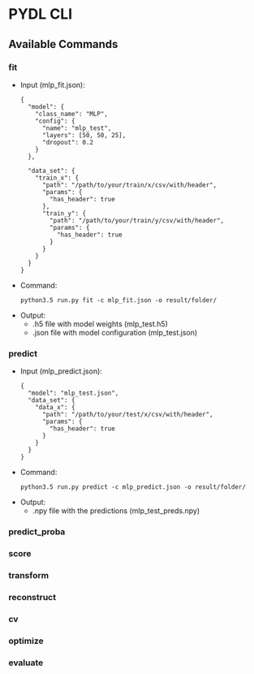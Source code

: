 # PYDL CLI

## Available Commands

### fit
* Input (mlp_fit.json):
    ```
    {
      "model": {
        "class_name": "MLP",
        "config": {
          "name": "mlp_test",
          "layers": [50, 50, 25],
          "dropout": 0.2
        }
      },
    
      "data_set": {
        "train_x": {
          "path": "/path/to/your/train/x/csv/with/header",
          "params": {
            "has_header": true
          },
          "train_y": {
            "path": "/path/to/your/train/y/csv/with/header",
            "params": {
              "has_header": true
            }
          }
        }
      }
    }
    ```
* Command: 
    ```
    python3.5 run.py fit -c mlp_fit.json -o result/folder/
    ```
* Output:
    * .h5 file with model weights (mlp_test.h5)
    * .json file with model configuration (mlp_test.json)
    
### predict
* Input (mlp_predict.json):
    ```
    {
      "model": "mlp_test.json",
      "data_set": {
        "data_x": {
          "path": "/path/to/your/test/x/csv/with/header",
          "params": {
            "has_header": true
          }
        }
      }
    }
    ```
* Command: 
    ```
    python3.5 run.py predict -c mlp_predict.json -o result/folder/
    ```
* Output:
    * .npy file with the predictions (mlp_test_preds.npy)
    
### predict_proba
### score
### transform
### reconstruct
### cv
### optimize
### evaluate